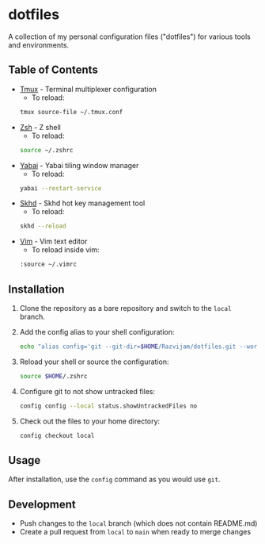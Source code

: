# dotfiles

A collection of my personal configuration files ("dotfiles") for various tools and environments.

## Table of Contents

- [Tmux](.tmux.conf) - Terminal multiplexer configuration
   - To reload:
  ```sh
  tmux source-file ~/.tmux.conf
  ```
- [Zsh](.zshrc) - Z shell
   - To reload:
  ```sh
  source ~/.zshrc
  ```
- [Yabai](.yabairc) - Yabai tiling window manager
   - To reload:
  ```sh
  yabai --restart-service
  ```
- [Skhd](.skhdrc) - Skhd hot key management tool
   - To reload:
  ```sh
  skhd --reload
  ```
- [Vim](.vimrc) - Vim text editor
   - To reload inside vim:
  ```sh
  :source ~/.vimrc
  ```

## Installation

1. Clone the repository as a bare repository and switch to the `local` branch.

2. Add the config alias to your shell configuration:
   ```bash
   echo "alias config='git --git-dir=$HOME/Razvijam/dotfiles.git --work-tree=$HOME'" >> $HOME/.zshrc
   ```

3. Reload your shell or source the configuration:
   ```bash
   source $HOME/.zshrc
   ```

4. Configure git to not show untracked files:
   ```bash
   config config --local status.showUntrackedFiles no
   ```

5. Check out the files to your home directory:
   ```bash
   config checkout local
   ```

## Usage

After installation, use the `config` command as you would use `git`.

## Development

- Push changes to the `local` branch (which does not contain README.md)
- Create a pull request from `local` to `main` when ready to merge changes
